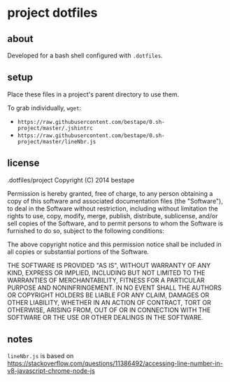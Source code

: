 # project dotfiles
## about
Developed for a bash shell configured with `.dotfiles`.

## setup
Place these files in a project's parent directory to use them.

To grab individually, `wget`: 
* `https://raw.githubusercontent.com/bestape/0.sh-project/master/.jshintrc`
* `https://raw.githubusercontent.com/bestape/0.sh-project/master/lineNbr.js`

## license
.dotfiles/project Copyright (C) 2014 bestape

Permission is hereby granted, free of charge, to any person obtaining a copy of this software and associated documentation files (the "Software"), to deal in the Software without restriction, including without limitation the rights to use, copy, modify, merge, publish, distribute, sublicense, and/or sell copies of the Software, and to permit persons to whom the Software is furnished to do so, subject to the following conditions:

The above copyright notice and this permission notice shall be included in all copies or substantial portions of the Software.

THE SOFTWARE IS PROVIDED "AS IS", WITHOUT WARRANTY OF ANY KIND, EXPRESS OR IMPLIED, INCLUDING BUT NOT LIMITED TO THE WARRANTIES OF MERCHANTABILITY, FITNESS FOR A PARTICULAR PURPOSE AND NONINFRINGEMENT. IN NO EVENT SHALL THE AUTHORS OR COPYRIGHT HOLDERS BE LIABLE FOR ANY CLAIM, DAMAGES OR OTHER LIABILITY, WHETHER IN AN ACTION OF CONTRACT, TORT OR OTHERWISE, ARISING FROM, OUT OF OR IN CONNECTION WITH THE SOFTWARE OR THE USE OR OTHER DEALINGS IN THE SOFTWARE.

## notes
`lineNbr.js` is based on https://stackoverflow.com/questions/11386492/accessing-line-number-in-v8-javascript-chrome-node-js
